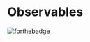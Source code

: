 # Observables

[![forthebadge](https://forthebadge.com/images/badges/designed-in-ms-paint.svg)](https://forthebadge.com)
